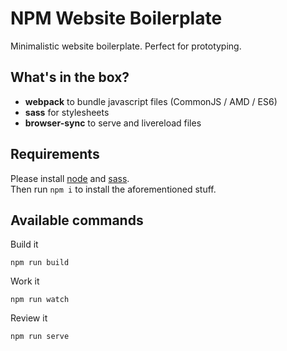 # NPM Website Boilerplate

Minimalistic website boilerplate.
Perfect for prototyping.

## What's in the box?

* **webpack** to bundle javascript files (CommonJS / AMD / ES6)
* **sass** for stylesheets
* **browser-sync** to serve and livereload files

## Requirements

Please install [node](http://nodejs.org/) and [sass](http://sass-lang.com/install).<br>
Then run `npm i` to install the aforementioned stuff.

## Available commands

Build it

	npm run build
	
Work it

	npm run watch

Review it

	npm run serve
